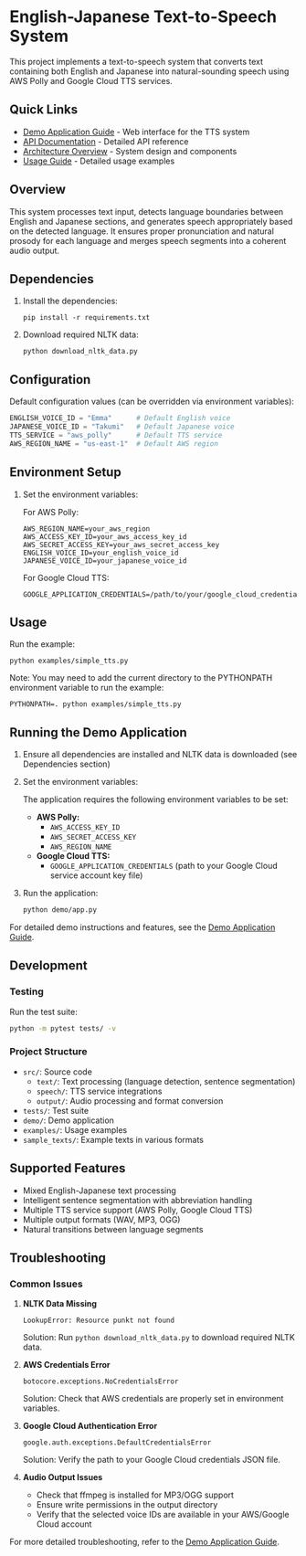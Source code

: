 # English-Japanese Text-to-Speech System

This project implements a text-to-speech system that converts text containing both English and Japanese into natural-sounding speech using AWS Polly and Google Cloud TTS services.

## Quick Links
- [Demo Application Guide](demo/README.md) - Web interface for the TTS system
- [API Documentation](docs/api.md) - Detailed API reference
- [Architecture Overview](docs/architecture.md) - System design and components
- [Usage Guide](docs/usage.md) - Detailed usage examples

## Overview

This system processes text input, detects language boundaries between English and Japanese sections, and generates speech appropriately based on the detected language. It ensures proper pronunciation and natural prosody for each language and merges speech segments into a coherent audio output.

## Dependencies

1. Install the dependencies:

    ```
    pip install -r requirements.txt
    ```

2. Download required NLTK data:

    ```
    python download_nltk_data.py
    ```

## Configuration

Default configuration values (can be overridden via environment variables):

```python
ENGLISH_VOICE_ID = "Emma"      # Default English voice
JAPANESE_VOICE_ID = "Takumi"   # Default Japanese voice
TTS_SERVICE = "aws_polly"      # Default TTS service
AWS_REGION_NAME = "us-east-1"  # Default AWS region
```

## Environment Setup

1. Set the environment variables:

    For AWS Polly:
    ```
    AWS_REGION_NAME=your_aws_region
    AWS_ACCESS_KEY_ID=your_aws_access_key_id
    AWS_SECRET_ACCESS_KEY=your_aws_secret_access_key
    ENGLISH_VOICE_ID=your_english_voice_id
    JAPANESE_VOICE_ID=your_japanese_voice_id
    ```

    For Google Cloud TTS:
    ```
    GOOGLE_APPLICATION_CREDENTIALS=/path/to/your/google_cloud_credentials.json
    ```

## Usage

Run the example:

```
python examples/simple_tts.py
```

Note: You may need to add the current directory to the PYTHONPATH environment variable to run the example:

```
PYTHONPATH=. python examples/simple_tts.py
```

## Running the Demo Application

1. Ensure all dependencies are installed and NLTK data is downloaded (see Dependencies section)

2. Set the environment variables:

    The application requires the following environment variables to be set:

    * **AWS Polly:**
        * `AWS_ACCESS_KEY_ID`
        * `AWS_SECRET_ACCESS_KEY`
        * `AWS_REGION_NAME`
    * **Google Cloud TTS:**
        * `GOOGLE_APPLICATION_CREDENTIALS` (path to your Google Cloud service account key file)

3. Run the application:

    ```bash
    python demo/app.py
    ```

For detailed demo instructions and features, see the [Demo Application Guide](demo/README.md).

## Development

### Testing

Run the test suite:
```bash
python -m pytest tests/ -v
```

### Project Structure
- `src/`: Source code
  - `text/`: Text processing (language detection, sentence segmentation)
  - `speech/`: TTS service integrations
  - `output/`: Audio processing and format conversion
- `tests/`: Test suite
- `demo/`: Demo application
- `examples/`: Usage examples
- `sample_texts/`: Example texts in various formats

## Supported Features
- Mixed English-Japanese text processing
- Intelligent sentence segmentation with abbreviation handling
- Multiple TTS service support (AWS Polly, Google Cloud TTS)
- Multiple output formats (WAV, MP3, OGG)
- Natural transitions between language segments

## Troubleshooting

### Common Issues

1. **NLTK Data Missing**
   ```
   LookupError: Resource punkt not found
   ```
   Solution: Run `python download_nltk_data.py` to download required NLTK data.

2. **AWS Credentials Error**
   ```
   botocore.exceptions.NoCredentialsError
   ```
   Solution: Check that AWS credentials are properly set in environment variables.

3. **Google Cloud Authentication Error**
   ```
   google.auth.exceptions.DefaultCredentialsError
   ```
   Solution: Verify the path to your Google Cloud credentials JSON file.

4. **Audio Output Issues**
   - Check that ffmpeg is installed for MP3/OGG support
   - Ensure write permissions in the output directory
   - Verify that the selected voice IDs are available in your AWS/Google Cloud account

For more detailed troubleshooting, refer to the [Demo Application Guide](demo/README.md).
